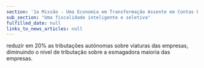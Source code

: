 ```yaml
---
section: '1a Missão - Uma Economia em Transformação Assente em Contas Equilibradas'
sub_section: "Uma fiscalidade inteligente e seletiva"
fulfilled_date: null
links_to_news_articles: null
---
```


reduzir em 20% as tributações autónomas sobre viaturas das empresas, diminuindo o nível de tributação sobre a esmagadora maioria das empresas.